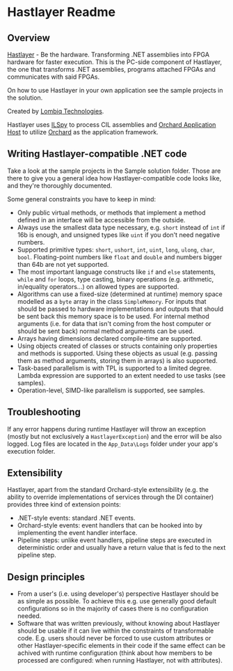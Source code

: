 # Hastlayer Readme



## Overview

[Hastlayer](http://www.hastlayer.com/) - Be the hardware. Transforming .NET assemblies into FPGA hardware for faster execution. This is the PC-side component of Hastlayer, the one that transforms .NET assemblies, programs attached FPGAs and communicates with said FPGAs.

On how to use Hastlayer in your own application see the sample projects in the solution.

Created by [Lombiq Technologies](https://lombiq.com/). 

Hastlayer uses [ILSpy](http://ilspy.net/) to process CIL assemblies and [Orchard Application Host](https://github.com/Lombiq/Orchard-Application-Host) to utilize [Orchard](http://orchardproject.net/) as the application framework.


## Writing Hastlayer-compatible .NET code

Take a look at the sample projects in the Sample solution folder. Those are there to give you a general idea how Hastlayer-compatible code looks like, and they're thoroughly documented.

Some general constraints you have to keep in mind:

- Only public virtual methods, or methods that implement a method defined in an interface will be accessible from the outside.
- Always use the smallest data type necessary, e.g. `short` instead of `int` if 16b is enough, and unsigned types like `uint` if you don't need negative numbers.
- Supported primitive types: `short`, `ushort`, `int`, `uint`, `long`, `ulong`, `char`, `bool`.  Floating-point numbers like `float` and `double` and numbers bigger than 64b are not yet supported.
- The most important language constructs like `if` and `else` statements, `while` and `for` loops, type casting, binary operations (e.g. arithmetic, in/equality operators...) on allowed types are supported.
- Algorithms can use a fixed-size (determined at runtime) memory space modelled as a `byte` array in the class `SimpleMemory`. For inputs that should be passed to hardware implementations and outputs that should be sent back this memory space is to be used. For internal method arguments (i.e. for data that isn't coming from the host computer or should be sent back) normal method arguments can be used.
- Arrays having dimensions declared compile-time are supported.
- Using objects created of classes or structs containing only properties and methods is supported. Using these objects as usual (e.g. passing them as method arguments, storing them in arrays) is also supported.
- Task-based parallelism is with TPL is supported to a limited degree. Lambda expression are supported to an extent needed to use tasks (see samples).
- Operation-level, SIMD-like parallelism is supported, see samples.


## Troubleshooting

If any error happens during runtime Hastlayer will throw an exception (mostly but not exclusively a `HastlayerException`) and the error will be also logged. Log files are located in the `App_Data\Logs` folder under your app's execution folder.


## Extensibility

Hastlayer, apart from the standard Orchard-style extensibility (e.g. the ability to override implementations of services through the DI container) provides three kind of extension points:

- .NET-style events: standard .NET events.
- Orchard-style events: event handlers that can be hooked into by implementing the event handler interface.
- Pipeline steps: unlike event handlers, pipeline steps are executed in deterministic order and usually have a return value that is fed to the next pipeline step.


## Design principles

- From a user's (i.e. using developer's) perspective Hastlayer should be as simple as possible. To achieve this e.g. use generally good default configurations so in the majority of cases there is no configuration needed.
- Software that was written previously, without knowing about Hastlayer should be usable if it can live within the constraints of transformable code. E.g. users should never be forced to use custom attributes or other Hastlayer-specific elements in their code if the same effect can be achived with runtime configuration (think about how members to be processed are configured: when running Hastlayer, not with attributes).